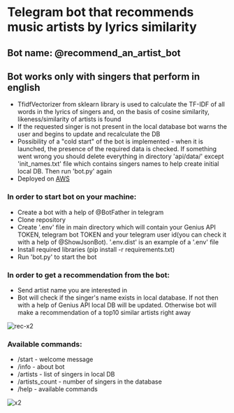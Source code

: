 # Telegram bot that recommends music artists by lyrics similarity
## Bot name: @recommend_an_artist_bot
## Bot works only with singers that perform in english
- TfidfVectorizer from sklearn library is used to calculate the TF-IDF of all words in the lyrics of singers and, on the basis of cosine similarity, likeness/similarity of artists is found
- If the requested singer is not present in the local database bot warns the user and begins to update and recalculate the DB
- Possibility of a "cold start" of the bot is implemented - when it is launched, the presence of the required data is checked. If something went wrong you should delete everything in directory 'api/data/' except 'init_names.txt' file which contains singers names to help create initial local DB. Then run 'bot.py' again
- Deployed on [AWS](https://lightsail.aws.amazon.com/)

### In order to start bot on your machine:
- Create a bot with a help of @BotFather in telegram
- Clone repository
- Create '.env' file in main directory which will contain your Genius API TOKEN, telegram bot TOKEN and your telegram user id(you can check it with a help of @ShowJsonBot). '.env.dist' is an example of a '.env' file
- Install required libraries (pip install -r requirements.txt)
- Run 'bot.py' to start the bot

### In order to get a recommendation from the bot:
- Send artist name you are interested in
- Bot will check if the singer's name exists in local database. If not then with a help of Genius API local DB will be updated. Otherwise bot will make a recommendation of a top10 similar artists right away

![rec-x2](https://user-images.githubusercontent.com/88561819/138957735-ea65581d-f52d-4e0d-bf33-0280a3cab04e.jpg)

### Available commands:
- /start - welcome message
- /info - about bot
- /artists - list of singers in local DB
- /artists_count - number of singers in the database
- /help - available commands

![x2](https://user-images.githubusercontent.com/88561819/138955995-4fe974aa-b4eb-4347-9670-0fdb0eb68088.jpg)
